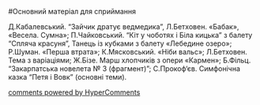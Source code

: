 <div id="hypercomments_widget" class="js-hypercomments-widget invisible"></div>


#Основний матеріал для сприймання

Д.Кабалевський. “Зайчик дратує ведмедика”,   Л.Бетховен. «Бабак», «Весела. Сумна»; П.Чайковський. “Кіт у чоботях і Біла кицька” з балету “Спляча красуня”, Танець із кубками з балету «Лебедине озеро»; Р.Шуман. «Перша втрата»; К.Мясковський. «Ніби вальс»; Л.Бетховен. Тема з варіаціями; Ж.Бізе. Марш хлопчиків з опери «Кармен»; Б.Фільц. “Закарпатська новелета № 3 (фрагмент)”; С.Прокоф‘єв. Симфонічна казка “Петя і Вовк” (основні  теми). 

<div class="js-hypercomments-container">
    <a href="http://hypercomments.com" class="hc-link" title="comments widget">comments powered by HyperComments</a>
</div>